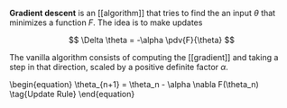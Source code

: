 **Gradient descent** is an [[algorithm]] that tries to find the an input $\theta$ that minimizes a function $F$. The idea is to make updates

$$
\Delta \theta = -\alpha \pdv{F}{\theta}
$$

The vanilla algorithm consists of computing the [[gradient]] and taking a step in that direction, scaled by a positive definite factor $\alpha$.

\begin{equation}
\theta_{n+1} = \theta_n - \alpha \nabla F(\theta_n) \tag{Update Rule}
\end{equation}